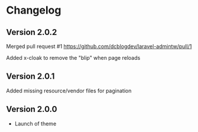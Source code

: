 # Changelog

## Version 2.0.2

Merged pull request #1 https://github.com/dcblogdev/laravel-admintw/pull/1

Added x-cloak to remove the "blip" when page reloads

## Version 2.0.1

Added missing resource/vendor files for pagination

## Version 2.0.0

- Launch of theme